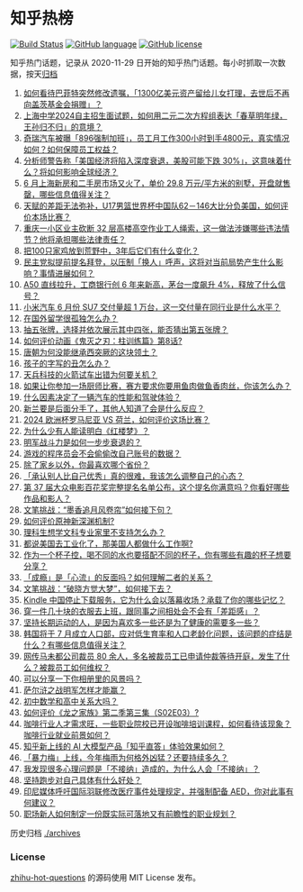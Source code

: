 # 知乎热榜
[![Build Status](https://github.com/ToWeLong/zhihu-hot-questions/workflows/CI/badge.svg)](https://github.com/ToWeLong/zhihu-hot-questions/actions)
[![GitHub language](https://img.shields.io/badge/language-golang-orange.svg)](https://golang.org/)
[![GitHub license](https://img.shields.io/github/license/ToWeLong/zhihu-hot-questions)](https://github.com/ToWeLong/zhihu-hot-questions/blob/main/LICENSE)

知乎热门话题，记录从 2020-11-29 日开始的知乎热门话题。每小时抓取一次数据，按天[归档](./archives)

<!-- BEGIN -->

1. [如何看待巴菲特突然修改遗嘱，「1300亿美元资产留给儿女打理，去世后不再向盖茨基金会捐赠」？](https://www.zhihu.com/question/660347805)
1. [上海中学2024自主招生面试题，如何用二元二次方程组表达「春草明年绿，王孙归不归」的意境？](https://www.zhihu.com/question/660180926)
1. [奇瑞汽车被曝「896强制加班」，员工月工作300小时到手4800元，真实情况如何？如何保障员工权益？](https://www.zhihu.com/question/660518681)
1. [分析师警告称「美国经济将陷入深度衰退，美股可能下跌 30%」，这意味着什么？将如何影响全球经济？](https://www.zhihu.com/question/660529962)
1. [6 月上海新房和二手房市场又火了，单价 29.8 万元/平方米的别墅，开盘就售罄，哪些信息值得关注？](https://www.zhihu.com/question/660502892)
1. [天赋的差距无法弥补，U17男篮世界杯中国队62－146大比分负美国，如何评价本场比赛？](https://www.zhihu.com/question/660555523)
1. [重庆一小区业主砍断 32 层高楼高空作业工人绳索，这一做法涉嫌哪些违法情节？他将承担哪些法律责任？](https://www.zhihu.com/question/660500507)
1. [把100只家鸡放到荒野中，3年后它们有什么变化？](https://www.zhihu.com/question/434124471)
1. [民主党拟提前提名拜登，以压制「换人」呼声，这将对当前局势产生什么影响？事情进展如何？](https://www.zhihu.com/question/660503850)
1. [A50 直线拉升，工商银行创 6 年来新高，茅台一度飙升 4%，释放了什么信号？](https://www.zhihu.com/question/660527713)
1. [小米汽车 6 月份 SU7 交付量超 1 万台，这一交付量在同行业是什么水平？](https://www.zhihu.com/question/660428811)
1. [在国外留学很孤独怎么办？](https://www.zhihu.com/question/50801182)
1. [抽五张牌，选择并依次展示其中四张，能否猜出第五张牌？](https://www.zhihu.com/question/460518784)
1. [如何评价动画《鬼灭之刃：柱训练篇》第8话?](https://www.zhihu.com/question/660420475)
1. [唐朝为何没能继承西突厥的这块领土？](https://www.zhihu.com/question/659776264)
1. [孩子的字写的丑怎么办？](https://www.zhihu.com/question/660340394)
1. [天兵科技的火箭试车出错为何要关机？](https://www.zhihu.com/question/660467462)
1. [如果让你参加一场厨师比赛，赛方要求你要用鱼肉做鱼香肉丝，你该怎么办？](https://www.zhihu.com/question/660184188)
1. [什么因素决定了一辆汽车的性能和驾驶体验？](https://www.zhihu.com/question/651860166)
1. [新兰要是后面分手了，其他人知道了会是什么反应？](https://www.zhihu.com/question/657983906)
1. [2024 欧洲杯罗马尼亚 VS 荷兰，如何评价这场比赛？](https://www.zhihu.com/question/660509471)
1. [为什么少有人能读明白《红楼梦》？](https://www.zhihu.com/question/660020601)
1. [明军战斗力是如何一步步衰退的？](https://www.zhihu.com/question/660166355)
1. [游戏的程序员会不会偷偷改自己账号的数据？](https://www.zhihu.com/question/345819288)
1. [除了家乡以外，你最喜欢哪个省份？](https://www.zhihu.com/question/482450111)
1. [「承认别人比自己优秀」真的很难，我该怎么调整自己的心态？](https://www.zhihu.com/question/659843708)
1. [第 37 届大众电影百花奖完整提名名单公布，这个提名你满意吗？你看好哪些作品和影人？](https://www.zhihu.com/question/660510137)
1. [文笔挑战：“墨香追月风卷帘”如何接下句？](https://www.zhihu.com/question/656479427)
1. [如何评价原神新深渊机制?](https://www.zhihu.com/question/660427148)
1. [理科生想学文科专业家里不支持怎么办？](https://www.zhihu.com/question/659626537)
1. [都说美国去工业化了，那美国人都做什么工作啊?](https://www.zhihu.com/question/641603330)
1. [作为一个杯子控，喝不同的水也要搭配不同的杯子，你有哪些有趣的杯子想要分享？](https://www.zhihu.com/question/658747674)
1. [「成瘾」是「心流」的反面吗？如何理解二者的关系？](https://www.zhihu.com/question/660065233)
1. [文笔挑战：“破晓方觉大梦”，如何接下去？](https://www.zhihu.com/question/660437867)
1. [Kindle 中国停止下载服务，它为什么会以落幕收场？承载了你的哪些记忆？](https://www.zhihu.com/question/660424296)
1. [穿一件几十块的衣服去上班，跟同事之间相处会不会有「差距感」？](https://www.zhihu.com/question/660244151)
1. [坚持长期运动的人，是因为喜欢多一些还是为了健康的需要多一些？](https://www.zhihu.com/question/658088806)
1. [韩国将于 7 月成立人口部，应对低生育率和人口老龄化问题，该问题的症结是什么？有哪些信息值得关注？](https://www.zhihu.com/question/660433536)
1. [网传马未都公司裁员 80 余人，多名被裁员工已申请仲裁等待开庭，发生了什么？被裁员工如何维权？](https://www.zhihu.com/question/660507350)
1. [可以分享一下你相册里的风景吗？](https://www.zhihu.com/question/655863727)
1. [萨尔浒之战明军怎样才能赢？](https://www.zhihu.com/question/440965214)
1. [初中数学和高中关系大吗？](https://www.zhihu.com/question/660440495)
1. [如何评价《龙之家族》第二季第三集（S02E03）?](https://www.zhihu.com/question/660429223)
1. [咖啡行业人才需求旺，一些职业院校已开设咖啡培训课程，如何看待该现象？咖啡行业就业前景如何？](https://www.zhihu.com/question/660436729)
1. [知乎新上线的 AI 大模型产品「知乎直答」体验效果如何？](https://www.zhihu.com/question/660203940)
1. [「暴力梅」上线，今年梅雨为何格外凶猛？还要持续多久？](https://www.zhihu.com/question/660460482)
1. [我发现很多心理问题是「不接纳」造成的，为什么人会「不接纳」？](https://www.zhihu.com/question/657973873)
1. [坚持跑步对自己具体有什么好处？](https://www.zhihu.com/question/656930508)
1. [印尼媒体呼吁国际羽联修改医疗事件处理规定，并强制配备 AED，你对此事有何建议？](https://www.zhihu.com/question/660456531)
1. [职场新人如何制定一份既实际可落地又有前瞻性的职业规划？](https://www.zhihu.com/question/658821454)

<!-- END -->

历史归档 [./archives](./archives)


### License
[zhihu-hot-questions](https://github.com/towelong/zhihu-hot-questions) 的源码使用 MIT License 发布。
